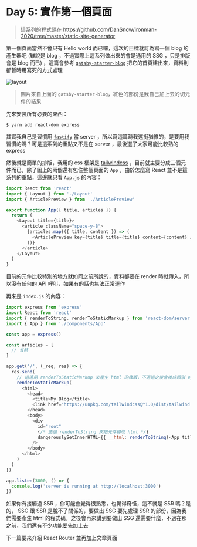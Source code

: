 Day 5: 實作第一個頁面
=====================

> 這系列的程式碼在 https://github.com/DanSnow/ironman-2020/tree/master/static-site-generator

第一個頁面當然不會只有 Hello world 而已囉，這次的目標就訂為寫一個 blog 的產生器吧 (雖說是 blog ，不過實際上這系列做出來的會是通用的 SSG ，只是排版會是 blog 而已) ，這篇會參考 [`gatsby-starter-blog`](https://www.gatsbyjs.com/starters/gatsbyjs/gatsby-starter-blog/) 把它的首頁建出來，資料則都暫時用寫死的方式處理

![layout](https://i.imgur.com/8iMP67g.jpg)

> 圖片來自上面的 `gatsby-starter-blog`，紅色的部份是我自己加上去的切元件的結果

先來安裝所有必要的東西：

```shell
$ yarn add react-dom express
```

其實我自己是習慣用 [`fastify`](https://www.fastify.io) 當 server ，所以寫這篇時我還挺猶豫的，是要用我習慣的嗎？可是這系列的重點又不是在 server ，最後選了大家可能比較熟的 express

然後就是簡單的排版，我用的 css 框架是 [tailwindcss](https://tailwindcss.com) ，目前就主要分成三個元件而已，除了圖上的兩個還有包住整個頁面的 `App` ，由於怎麼寫 React 並不是這系列的重點，這邊就只看 `App.js` 的內容：

```javascript
import React from 'react'
import { Layout } from './Layout'
import { ArticlePreview } from './ArticlePreview'

export function App({ title, articles }) {
  return (
    <Layout title={title}>
      <article className="space-y-8">
        {articles.map(({ title, content }) => (
          <ArticlePreview key={title} title={title} content={content} />
        ))}
      </article>
    </Layout>
  )
}
```

目前的元件比較特別的地方就如同之前所說的，資料都要在 render 時就傳入，所以沒有任何的 API 呼叫，如果有的話也無法正常運作

再來是 `index.js` 的內容：

```javascript
import express from 'express'
import React from 'react'
import { renderToString, renderToStaticMarkup } from 'react-dom/server'
import { App } from './components/App'

const app = express()

const articles = [
  // 省略
]

app.get('/', (_req, res) => {
  res.send(
    // 這邊用 renderToStaticMarkup 來產生 html 的樣版，不過這之後會換成類似 ejs 的樣版
    renderToStaticMarkup(
      <html>
        <head>
          <title>My Blog</title>
          <link href="https://unpkg.com/tailwindcss@^1.0/dist/tailwind.min.css" rel="stylesheet" />
        </head>
        <body>
          <div
            id="root"
            {/* 透過 renderToString 來把元件轉成 html */}
            dangerouslySetInnerHTML={{ __html: renderToString(<App title={'My Blog'} articles={articles} />) }}
          />
        </body>
      </html>
    )
  )
})

app.listen(3000, () => {
  console.log('server is running at http://localhost:3000')
})
```

如果你有接觸過 SSR ，你可能會覺得很熟悉，也覺得奇怪，這不就是 SSR 嗎？是的， SSG 跟 SSR 是脫不了關係的，要做出 SSG 要先處理 SSR 的部份，因為我們需要產生 html 的程式碼，之後會再來講到要做出 SSG 還需要什麼，不過在那之前，我們還有不少功能要先加上去

下一篇要來介紹 React Router 並再加上文章頁面
